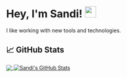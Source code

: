 # Hey, I'm Sandi! <img src="https://raw.githubusercontent.com/MartinHeinz/MartinHeinz/master/wave.gif" width="30px">

I like working with new tools and technologies.

## &#x1f4c8; GitHub Stats

<a href="https://github.com/sandiindika/sandiindika">
  <img align="center" src="https://github-readme-stats.vercel.app/api/top-langs/?username=sandiindika&hide=html&title_color=ffffff&text_color=c9cacc&icon_color=2bbc8a&bg_color=1d1f21" />
</a>
<a href="https://github.com/sandiindika/sandiindika">
  <img align="center" src="https://github-readme-stats.vercel.app/api?username=sandiindika&show_icons=true&line_height=27&count_private=true&theme=radical" alt="Sandi's GitHub Stats" />
</a>
